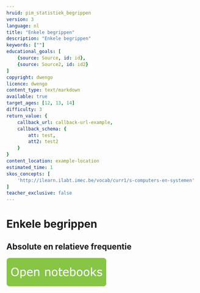 ```yaml
---
hruid: pim_statistiek_begrippen
version: 3
language: nl
title: "Enkele begrippen"
description: "Enkele begrippen"
keywords: [""]
educational_goals: [
    {source: Source, id: id}, 
    {source: Source2, id: id2}
]
copyright: dwengo
licence: dwengo
content_type: text/markdown
available: true
target_ages: [12, 13, 14]
difficulty: 3
return_value: {
    callback_url: callback-url-example,
    callback_schema: {
        att: test,
        att2: test2
    }
}
content_location: example-location
estimated_time: 1
skos_concepts: [
    'http://ilearn.ilabt.imec.be/vocab/curr1/s-computers-en-systemen'
]
teacher_exclusive: false
---
```


# Enkele begrippen

## Absolute en relatieve frequentie

[![](embed/Knop.png "Knop")](https://kiks.ilabt.imec.be/jupyterhub/?id=0361 "Notebook Frequentie")

